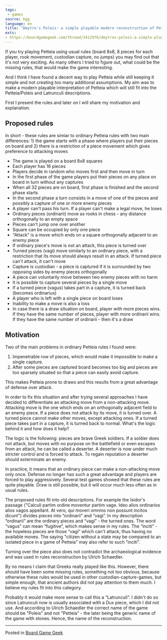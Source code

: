 ```yaml
---
tags:
 - games
source: bgg
language: en
title: "Dmytro's Poleis: a simple playable modern reconstruction of Petteia"
exts:
- https://boardgamegeek.com/thread/3412976/dmytros-poleis-a-simple-playable-modern-reconstruc
---
```

If you try playing Petteia using usual rules (board 8x8, 8 pieces for each player, rook movement, custodian capture, no jumps) you may find out that it's not very exciting. 
As many others I tried to figure out, what could be the missing rules, that would make the game interesting.

And I think I have found a decent way to play Petteia while still keeping it simple and not creating too many additional assumptions. 
My aim was to make a modern playable interpretation of Petteia which will still fit into the Petteia/Poleis and Latrunculi descriptions.

First I present the rules and later on I will share my motivation and explanation.

## Proposed rules

In short - these rules are simiar to ordinary Petteia rules with two main differences: 1) the game starts with a phase where players put their pieces on board and 2) there is a restriction of a piece movement which gives preference to attacking moves

- The game is played on a board 8x8 squares
- Each player has 16 pieces
- Players decide in random who moves first and then move in turn
- In the first phase of the game players put their pieces on any place on board in turn without any captures
- When all 32 pieces are on board, first phase is finished and the second phase starts
- In the second phase a turn consists in a move of one of the pieces and possibly a capture of one or more enemy pieces
- A player can't pass his turn. If a player can't make a legal move, he loses
- Ordinary pieces (ordinarii) move as rooks in chess - any distance orthogonally to an empty space
- Pieces can't jump one over another
- Square can be occupied by only one piece
- "Attack" is a move which ends on a square orthogonally adjacent to an enemy piece
- If ordinary piece's move is not an attack, this piece is turned over
- Turned pieces (vagi) move similarly to an ordinary piece, with a restriction that its move should always result in an attack. If turned piece can't attack, it can't move
- Capture is custodian - a piece is captured if it is surrounded by two opposing sides by enemy pieces orthogonally
- A piece can voluntarily move between two enemy pieces with no harm
- It is possible to capture several pieces by a single move
- If a turned piece (vagus) takes part in a capture, it is turned back (becomes ordinarius)
- A player who is left with a single piece on board loses
- Inability to make a move is also a loss
- In case there is a draw situation on board, player with more pieces wins. If they have the same number of pieces, player with more ordinarii wins. If they have the same number of ordinarii - then it's a draw

## Motivation

Two of the main problems in ordinary Petteia rules I found were:

1. Impenetrable row of pieces, which would make it impossible to make a single capture.
2. After some pieces are captured board becomes too big and pieces are too sparsely situated so that a piece can easily avoid capture.

This makes Petteia prone to draws and this results from a great advantage of defense over attack.

In order to fix this situation and after trying several approaches I have decided to differentiate an attacking move from a non-attacking move. 
Attacking move is the one which ends on an orthogonally adjacent field to an enemy piece. 
If a piece does not attack by its move, it is turned over. 
A turned piece cannot make other moves, except attacking ones. 
If a turned piece takes part in a capture, it is turned back to normal. 
What's the logic behind it and how does it help?

The logic is the following: pieces are brave Greek soldiers. 
If a soldier does not attack, but moves with no purpose on the battlefield or even escapes from an attack, he can be called a deserter. 
A deserter is now under much stricter control and is forced to attack. 
To regain reputation a deserter should exterminate an enemy.

In practice, it means that an ordinary piece can make a non-attacking move only once. 
Defense no longer has such a great advantage and players are forced to play aggressively. 
Several test games showed that these rules are quite playable. 
Draw is still possible, but it will occur much less often as in usual rules.

The proposed rules fit into old descriptions. 
For example the Isidor's passage ("Calculi partim ordine moventur partim vage. 
Ideo alios ordinarios alios vagos appellant. 
At vero, qui moveri omnino non possunt incitos dicunt") divides pieces into “ordinarii” and “vagi”. 
In my description “ordinarii” are the ordinary pieces and “vagi” - the turned ones. 
The word “vagus” can mean “fugitive”, which makes sense in my rules. 
The “inciti” - the hopeless pieces are those “vagi” which can't attack, thus having no available moves. 
The saying "citizen without a state may be compared to an isolated piece in a game of Petteia" may also refer to such “inciti”.

Turning over the piece also does not contradict the archaeological evidence and was used in rules reconstruction by Ulrich Schaedler.

By no means I claim that Greeks really played like this. 
However, there should have been some missing rules, something not too obvious, because otherwise these rules would be used in other custodian-capture-games, but simple enough, that ancient authors did not pay attention to them much. 
I believe my rules fit into this category.

Probably it would make more sense to call this a “Latrunculi”. 
I didn't do so since Latrunculi now is usually associated with a Dux piece, which I did not use. 
And according to Ulrich Schaedler the correct name of the game should be "Poleis" and not "Petteia" - the later being the generic name of the game with stones. 
Hence, the name of the reconstruction.

----

Posted in [Board Game Geek](https://boardgamegeek.com/thread/3412976/dmytros-poleis-a-simple-playable-modern-reconstruc)
